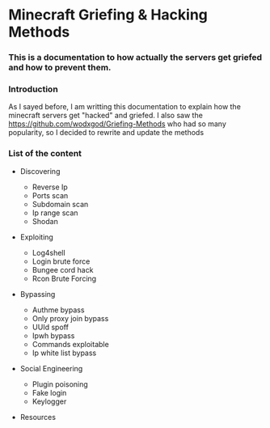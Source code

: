 # Minecraft Griefing & Hacking Methods
### This is a documentation to how actually the servers get griefed and how to prevent them.

### Introduction
As I sayed before, I am writting this documentation to explain how the minecraft servers get "hacked" and griefed.
I also saw the https://github.com/wodxgod/Griefing-Methods who had so many popularity, so I decided to rewrite and update the methods

### List of the content
- Discovering
  - Reverse Ip
  - Ports scan
  - Subdomain scan
  - Ip range scan
  - Shodan

- Exploiting
   - Log4shell
   - Login brute force
   - Bungee cord hack
   - Rcon Brute Forcing

- Bypassing
   - Authme bypass
   - Only proxy join bypass
   - UUId spoff 
   - Ipwh bypass
   - Commands exploitable
   - Ip white list bypass

- Social Engineering
   - Plugin poisoning
   - Fake login
   - Keylogger 

- Resources
